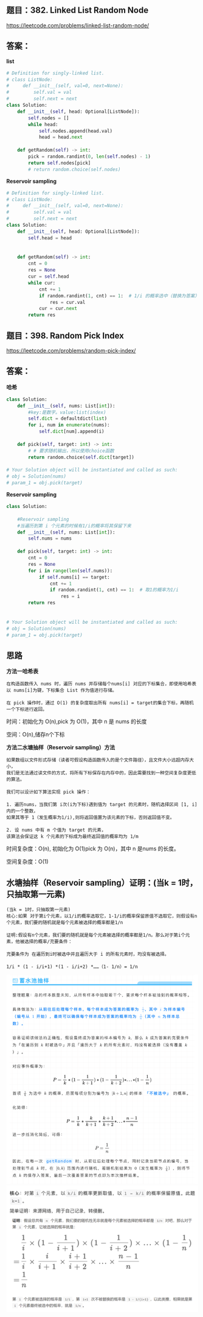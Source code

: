 ## 题目：382. Linked List Random Node

https://leetcode.com/problems/linked-list-random-node/

## 答案：
**list**
```python
# Definition for singly-linked list.
# class ListNode:
#     def __init__(self, val=0, next=None):
#         self.val = val
#         self.next = next
class Solution:
    def __init__(self, head: Optional[ListNode]):
        self.nodes = []
        while head:
            self.nodes.append(head.val)
            head = head.next
            
    def getRandom(self) -> int:
        pick = random.randint(0, len(self.nodes) - 1)
        return self.nodes[pick]
        # return random.choice(self.nodes)
```
**Reservoir sampling**
```python
# Definition for singly-linked list.
# class ListNode:
#     def __init__(self, val=0, next=None):
#         self.val = val
#         self.next = next
class Solution:
    def __init__(self, head: Optional[ListNode]):
        self.head = head
        

    def getRandom(self) -> int:
        cnt = 0
        res = None
        cur = self.head
        while cur:
            cnt += 1
            if random.randint(1, cnt) == 1:  # 1/i 的概率选中（替换为答案）
                res = cur.val
            cur = cur.next
        return res
```
## 题目：398. Random Pick Index

https://leetcode.com/problems/random-pick-index/

## 答案：
**哈希**
```python
class Solution:
    def __init__(self, nums: List[int]):
        #key:是数字。value:list(index)
        self.dict = defaultdict(list)
        for i, num in enumerate(nums):
            self.dict[num].append(i)

    def pick(self, target: int) -> int:
        # # 要求随机输出，所以使用choice函数
        return random.choice(self.dict[target])
        
# Your Solution object will be instantiated and called as such:
# obj = Solution(nums)
# param_1 = obj.pick(target)

```
**Reservoir sampling**
```python
class Solution:

    #Reservoir sampling
    #当遍历到第 i 个元素的时候有1/i的概率将其保留下来
    def __init__(self, nums: List[int]):
        self.nums = nums

    def pick(self, target: int) -> int:
        cnt = 0
        res = None
        for i in range(len(self.nums)):
            if self.nums[i] == target:
                cnt += 1
                if random.randint(1, cnt) == 1:  # 取1的概率为1/i
                    res = i
        return res

      
# Your Solution object will be instantiated and called as such:
# obj = Solution(nums)
# param_1 = obj.pick(target)
```

## 思路
**方法一哈希表**
```
在构造函数传入 nums 时，遍历 nums 并存储每个nums[i] 对应的下标集合，即使用哈希表以 nums[i]为键，下标集合 List 作为值进行存储。

在 pick 操作时，通过 O(1) 的复杂度取出所有 nums[i] = target的集合下标，再随机一个下标进行返回。
```
时间：初始化为 O(n),pick 为 O(1)，其中 n 是 nums 的长度

空间：O(n),储存n个下标

**方法二水塘抽样（Reservoir sampling）方法**
```
如果数组以文件形式存储（读者可假设构造函数传入的是个文件路径），且文件大小远超内存大小，
我们是无法通过读文件的方式，将所有下标保存在内存中的，因此需要找到一种空间复杂度更低的算法。

我们可以设计如下算法实现 pick 操作：

1. 遍历nums，当我们第 i次(i为下标)遇到值为 target 的元素时，随机选择区间 [1, i]内的一个整数，
如果其等于 1（发生概率为1/i),则将返回值置为该元素的下标，否则返回值不变。

2. 设 nums 中有 m 个值为 target 的元素，
该算法会保证这 k 个元素的下标成为最终返回值的概率均为 1/m
```
时间复杂度：O(n), 初始化为 O(1)pick 为 O(n)，其中 n 是nums 的长度。

空间复杂度：O(1)
## 水塘抽样（Reservoir sampling）证明：(当k = 1时，只抽取第一元素)
```
(当k = 1时，只抽取第一元素)
核心:如果 对于第i个元素，以1/i的概率选取它，1-1/i的概率保留原值不选取它，则假设有n个元素，我们要的随机就是每个元素被选择的概率都是1/n

证明:假设有n个元素，我们要的随机就是每个元素被选择的概率都是1/n。那么对于第i个元素，他被选择的概率/充要条件：

充要条件为 在遍历到i时被选中并且遍历大于 i 的所有元素时，均没有被选择。

1/i * (1 - i/i+1) *(1 - i/i+2) *……（1- 1/n）= 1/n
```
![a](https://github.com/SSRRBB/Leetcode/blob/main/Images/394.png)
![a](https://github.com/SSRRBB/Leetcode/blob/main/Images/483.png)

